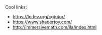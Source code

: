 Cool links:

* https://lodev.org/cgtutor/
* https://www.shadertoy.com/
* http://immersivemath.com/ila/index.html
